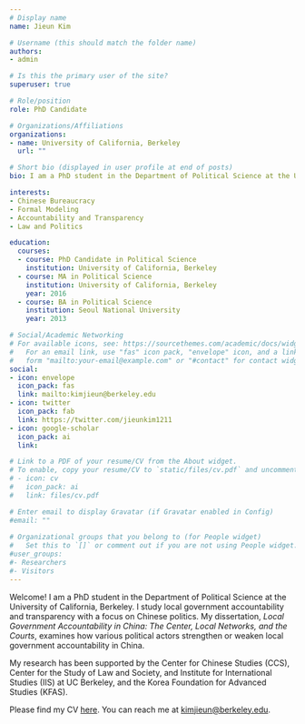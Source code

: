 ```yaml
---
# Display name
name: Jieun Kim

# Username (this should match the folder name)
authors:
- admin

# Is this the primary user of the site?
superuser: true

# Role/position
role: PhD Candidate

# Organizations/Affiliations
organizations:
- name: University of California, Berkeley
  url: ""

# Short bio (displayed in user profile at end of posts)
bio: I am a PhD student in the Department of Political Science at the University of California, Berkeley.

interests:
- Chinese Bureaucracy
- Formal Modeling
- Accountability and Transparency
- Law and Politics

education:
  courses:
  - course: PhD Candidate in Political Science
    institution: University of California, Berkeley
  - course: MA in Political Science
    institution: University of California, Berkeley
    year: 2016
  - course: BA in Political Science
    institution: Seoul National University
    year: 2013

# Social/Academic Networking
# For available icons, see: https://sourcethemes.com/academic/docs/widgets/#icons
#   For an email link, use "fas" icon pack, "envelope" icon, and a link in the
#   form "mailto:your-email@example.com" or "#contact" for contact widget.
social:
- icon: envelope
  icon_pack: fas
  link: mailto:kimjieun@berkeley.edu
- icon: twitter
  icon_pack: fab
  link: https://twitter.com/jieunkim1211
- icon: google-scholar
  icon_pack: ai
  link: 

# Link to a PDF of your resume/CV from the About widget.
# To enable, copy your resume/CV to `static/files/cv.pdf` and uncomment the lines below.  
# - icon: cv
#   icon_pack: ai
#   link: files/cv.pdf

# Enter email to display Gravatar (if Gravatar enabled in Config)
#email: ""
  
# Organizational groups that you belong to (for People widget)
#   Set this to `[]` or comment out if you are not using People widget.  
#user_groups:
#- Researchers
#- Visitors
---
```


Welcome! I am a PhD student in the Department of Political Science at the University of California, Berkeley. I study local government accountability and transparency with a focus on Chinese politics. My dissertation, *Local Government Accountability in China: The Center, Local Networks, and the Courts*, examines how various political actors strengthen or weaken local government accountability in China. 

My research has been supported by the Center for Chinese Studies (CCS), Center for the Study of Law and Society, and Institute for International Studies (IIS) at UC Berkeley, and the Korea Foundation for Advanced Studies (KFAS). 

Please find my CV [here](https://www.dropbox.com/s/nkxcizdig70o3by/Kim.Jieun_CV.pdf?dl=0). You can reach me at kimjieun@berkeley.edu.

